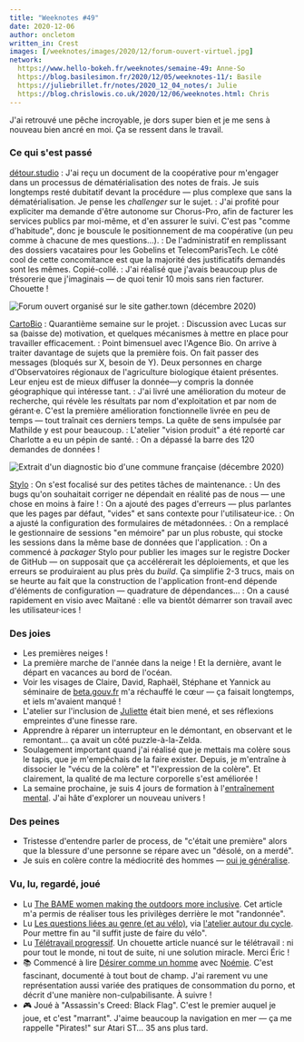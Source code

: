 ```yaml
---
title: "Weeknotes #49"
date: 2020-12-06
author: oncletom
written_in: Crest
images: [/weeknotes/images/2020/12/forum-ouvert-virtuel.jpg]
network:
  https://www.hello-bokeh.fr/weeknotes/semaine-49: Anne-So
  https://blog.basilesimon.fr/2020/12/05/weeknotes-11/: Basile
  https://juliebrillet.fr/notes/2020_12_04_notes/: Julie
  https://blog.chrislowis.co.uk/2020/12/06/weeknotes.html: Chris
---
```


J'ai retrouvé une pêche incroyable, je dors super bien et je me sens à nouveau bien ancré en moi. Ça se ressent dans le travail.

<!--more-->

### Ce qui s'est passé

[détour.studio]
: J'ai reçu un document de la coopérative pour m'engager dans un processus de dématérialisation des notes de frais. Je suis longtemps resté dubitatif devant la procédure — plus complexe que sans la dématérialisation. Je pense les _challenger_ sur le sujet.
: J'ai profité pour expliciter ma demande d'être autonome sur Chorus-Pro, afin de facturer les services publics par moi-même, et d'en assurer le suivi. C'est pas "comme d'habitude", donc je bouscule le positionnement de ma coopérative (un peu comme à chacune de mes questions…).
: De l'administratif en remplissant des dossiers vacataires pour les Gobelins et TelecomParisTech. Le côté cool de cette concomitance est que la majorité des justificatifs demandés sont les mêmes. Copié-collé.
: J'ai réalisé que j'avais beaucoup plus de trésorerie que j'imaginais — de quoi tenir 10 mois sans rien facturer. Chouette !

![](/weeknotes/images/2020/12/forum-ouvert-virtuel.jpg "Forum ouvert organisé sur le site gather.town (décembre 2020)")

[CartoBio]
: Quarantième semaine sur le projet.
: Discussion avec Lucas sur sa (baisse de) motivation, et quelques mécanismes à mettre en place pour travailler efficacement.
: Point bimensuel avec l'Agence Bio. On arrive à traiter davantage de sujets que la première fois. On fait passer des messages (bloqués sur X, besoin de Y). Deux personnes en charge d'Observatoires régionaux de l'agriculture biologique étaient présentes. Leur enjeu est de mieux diffuser la donnée—y compris la donnée géographique qui intéresse tant.
: J'ai livré une amélioration du moteur de recherche, qui révèle les résultats par nom d'exploitation et par nom de gérant·e. C'est la première amélioration fonctionnelle livrée en peu de temps — tout traînait ces derniers temps. La quête de sens impulsée par Mathilde y est pour beaucoup.
: L'atelier "vision produit" a été reporté car Charlotte a eu un pépin de santé.
: On a dépassé la barre des 120 demandes de données !

![](/weeknotes/images/2020/12/diagnostic-bio.png "Extrait d'un diagnostic bio d'une commune française (décembre 2020)")

[Stylo]
: On s'est focalisé sur des petites tâches de maintenance.
: Un des bugs qu'on souhaitait corriger ne dépendait en réalité pas de nous — une chose en moins à faire !
: On a ajouté des pages d'erreurs — plus parlantes que les pages par défaut, "vides" et sans contexte pour l'utilisateur·ice.
: On a ajusté la configuration des formulaires de métadonnées.
: On a remplacé le gestionnaire de sessions "en mémoire" par un plus robuste, qui stocke les sessions dans la même base de données que l'application.
: On a commencé à _packager_ Stylo pour publier les images sur le registre Docker de GitHub — on supposait que ça accélérerait les déploiements, et que les erreurs se produiraient au plus près du _build_. Ça simplifie 2-3 trucs, mais on se heurte au fait que la construction de l'application front-end dépende d'éléments de configuration — quadrature de dépendances…
: On a causé rapidement en visio avec Maïtané : elle va bientôt démarrer son travail avec les utilisateur·ices !

### Des joies

- Les premières neiges !
- La première marche de l'année dans la neige ! Et la dernière, avant le départ en vacances au bord de l'océan.
- Voir les visages de Claire, David, Raphaël, Stéphane et Yannick au séminaire de [beta.gouv.fr](https://beta.gouv.fr) m'a réchauffé le cœur — ça faisait longtemps, et iels m'avaient manqué !
- L'atelier sur l'inclusion de [Juliette](https://twitter.com/ju_net01) était bien mené, et ses réflexions empreintes d'une finesse rare.
- Apprendre à réparer un interrupteur en le démontant, en observant et le remontant… ça avait un côté puzzle-à-la-Zelda.
- Soulagement important quand j'ai réalisé que je mettais ma colère sous le tapis, que je m'empêchais de la faire exister. Depuis, je m'entraîne à dissocier le "vécu de la colère" et "l'expression de la colère". Et clairement, la qualité de ma lecture corporelle s'est améliorée !
- La semaine prochaine, je suis 4 jours de formation à l'[entraînement mental](https://fr.wikipedia.org/wiki/Entra%C3%AEnement_mental). J'ai hâte d'explorer un nouveau univers !

### Des peines

- Tristesse d'entendre parler de process, de "c'était une première" alors que la blessure d'une personne se répare avec un "désolé, on a merdé".
- Je suis en colère contre la médiocrité des hommes — [oui je généralise](https://www.youtube.com/watch?v=Oa_QtMf6alU).

### Vu, lu, regardé, joué

- Lu [The BAME women making the outdoors more inclusive](https://www.theguardian.com/travel/2020/dec/02/the-bame-women-making-the-british-outdoors-more-inclusive). Cet article m'a permis de réaliser tous les privilèges derrière le mot "randonnée".
- Lu [Les questions liées au genre (et au vélo)](https://wiklou.org/wiki/Les_questions_liées_aux_genres), via [l'atelier autour du cycle](https://autourducycle.wordpress.com/). Pour mettre fin au "il suffit juste de faire du vélo".
- Lu [Télétravail progressif](https://n.survol.fr/n/teletravail-progressif). Un chouette article nuancé sur le télétravail : ni pour tout le monde, ni tout de suite, ni une solution miracle. Merci Éric !
- 📚 Commencé à lire [Désirer comme un homme](https://www.editionsladecouverte.fr/desirer_comme_un_homme-9782348045394) avec [Noémie]. C'est fascinant, documenté à tout bout de champ. J'ai rarement vu une représentation aussi variée des pratiques de consommation du porno, et décrit d'une manière non-culpabilisante. À suivre !
- 🎮 Joué à "Assassin's Creed: Black Flag". C'est le premier auquel je joue, et c'est "marrant". J'aime beaucoup la navigation en mer — ça me rappelle "Pirates!" sur Atari ST… 35 ans plus tard.

[détour.studio]: /
[Solstice]: https://solstice.coop/
[Stylo]: https://github.com/EcrituresNumeriques/stylo
[CartoBio]: https://cartobio.org/
[Usine Vivante]: https://www.usinevivante.org
[Revue Hybrid]: https://www.puv-editions.fr/collections/hybrid.html
[Master 2 Design et Management de l'Innovation Interactive]: https://www.gobelins.fr/formation/mdi-design-et-management-de-l-innovation-interactive-cycle-2-lead-technique-ou-lead
[Master 2 Innovation & transformation numérique]: https://www.sciencespo.fr/ecole-management-innovation/fr/formations/innovation-transformation-numerique.html

[Noémie]: https://noemiegirard.co
[Sofia]: https://twitter.com/sofiaboulaarab
[Anne-Sophie]: https://hello-bokeh.fr
[Guillaume]: https://www.yuzutech.fr/
[Claire]: https://www.lassembleuse.fr/
[Antoine]: https://www.quaternum.net/

